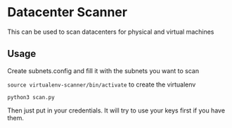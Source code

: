 # Datacenter Scanner

This can be used to scan datacenters for physical and virtual machines

## Usage

Create subnets.config and fill it with the subnets you want to scan

`source virtualenv-scanner/bin/activate` to create the virtualenv

`python3 scan.py`

Then just put in your credentials.  It will try to use your keys first if you have them.
